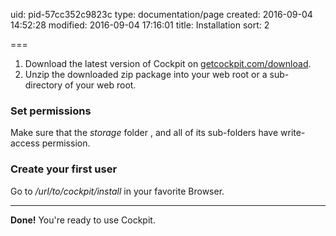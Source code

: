 uid: pid-57cc352c9823c
type: documentation/page
created: 2016-09-04 14:52:28
modified: 2016-09-04 17:16:01
title: Installation
sort: 2

===

1. Download the latest version of Cockpit on [getcockpit.com/download](http://getcockpit.com/download).
2. Unzip the downloaded zip package into your web root or a sub-directory of your web root.

### Set permissions

Make sure that the _storage_ folder , and all of its sub-folders have write-access permission.


### Create your first user

Go to _/url/to/cockpit/install_ in your favorite Browser.

---
**Done!** You're ready to use Cockpit.
